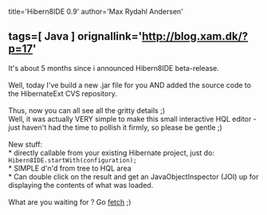 title='Hibern8IDE 0.9'
author='Max Rydahl Andersen'

tags=[ Java ]
orignallink='http://blog.xam.dk/?p=17'
---
<div><p>It's about 5 months since i announced Hibern8IDE beta-release.<br><br>
Well, today I've build a new .jar file for you AND added the source code to the HibernateExt CVS repository.<br><br>
Thus, now you can all see all the gritty details ;)<br>
Well, it was actually VERY simple to make this small interactive HQL editor - just haven't had the time to pollish it firmly, so please be gentle ;)<br><br>
New stuff:<br>
* directly callable from your existing Hibernate project, just do: <code>Hibern8IDE.startWith(configuration);</code><br>
* SIMPLE d'n'd from tree to HQL area<br>
* Can double click on the result and get an JavaObjectInspector (JOI) up for displaying the contents of what was loaded.<br><br>
What are you waiting for ? Go <a href="http://www.xam.dk/hibern8ide">fetch</a> ;)</p></div>

